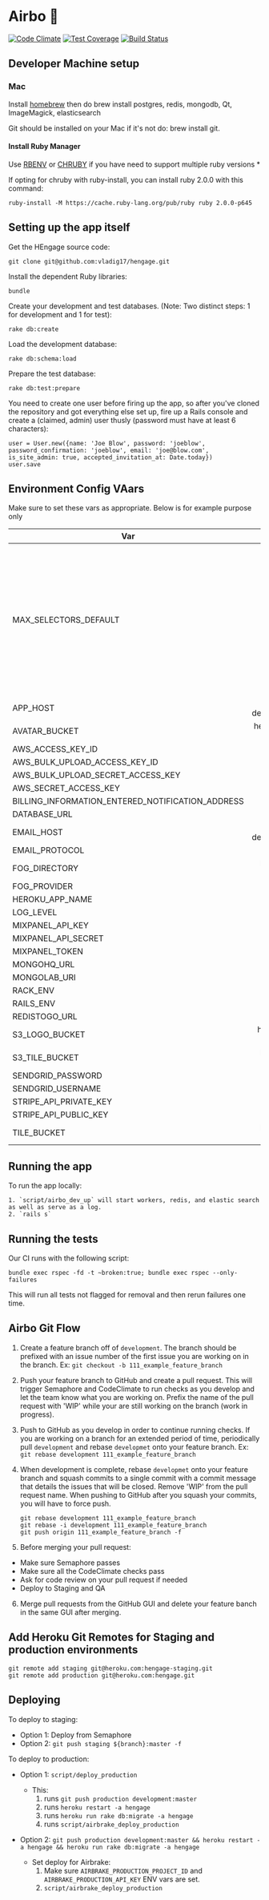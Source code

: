 Airbo 🎉
========
[![Code Climate](https://codeclimate.com/repos/55e48aaee30ba07a20000264/badges/c3777803cac110be5c21/gpa.svg)](https://codeclimate.com/repos/55e48aaee30ba07a20000264/feed) [![Test Coverage](https://codeclimate.com/repos/55e48aaee30ba07a20000264/badges/c3777803cac110be5c21/coverage.svg)](https://codeclimate.com/repos/55e48aaee30ba07a20000264/coverage) [![Build Status](https://semaphoreci.com/api/v1/projects/ba420932-a062-4cec-916a-fedd904d027a/966697/shields_badge.svg)](https://semaphoreci.com/airbo/hengage)


Developer Machine setup
------------

### Mac
Install [homebrew](http://brew.sh) then do brew install postgres, redis, mongodb, Qt, ImageMagick, elasticsearch 

Git should be installed on your Mac if it's not do: brew install git.


#### Install Ruby Manager
Use  [RBENV](https://github.com/rbenv/rbenv) or [CHRUBY](https://medium.com/@heidar/switching-from-rbenv-to-postmodern-s-ruby-install-and-chruby-f0daa24b36e6#.hl85swk6r) if you have need to support multiple ruby versions *

If opting for chruby with ruby-install, you can install ruby 2.0.0 with this command:

    ruby-install -M https://cache.ruby-lang.org/pub/ruby ruby 2.0.0-p645


Setting up the app itself
-------------------------

Get the HEngage source code:

    git clone git@github.com:vladig17/hengage.git

Install the dependent Ruby libraries:

    bundle

Create your development and test databases. (Note: Two distinct steps: 1 for development and 1 for test):

    rake db:create

Load the development database:

    rake db:schema:load

Prepare the test database:

    rake db:test:prepare

You need to create one user before firing up the app, so after you've cloned the repository and got everything
else set up, fire up a Rails console and create a (claimed, admin) user thusly (password must have at least 6 characters):

    user = User.new({name: 'Joe Blow', password: 'joeblow', password_confirmation: 'joeblow', email: 'joe@blow.com', is_site_admin: true, accepted_invitation_at: Date.today})
    user.save


Environment Config VAars
-----------
Make sure to set these vars as appropriate.  Below is for example purpose only

| Var                        |Value                   | Purpose                      |
| -------------              |:-------------:         | :----- |
|MAX_SELECTORS_DEFAULT       |3072 | IE9 cannot handle more than 4096 css selectors per css file. We use css splitter to split the file into IE9 digestable chuncks.|
|APP_HOST                    |hengage-dev.herokuapp.com|                             |
|AVATAR_BUCKET               |hengage-avatars-development|                           |
|AWS_ACCESS_KEY_ID |[KEY]|  |
|AWS_BULK_UPLOAD_ACCESS_KEY_ID|                    [KEY]|  |
|AWS_BULK_UPLOAD_SECRET_ACCESS_KEY|                [SECRET]|  |
|AWS_SECRET_ACCESS_KEY|                            [KEY]|  |
|BILLING_INFORMATION_ENTERED_NOTIFICATION_ADDRESS| team@air.bo|  |
|DATABASE_URL|                                     [URL]|  |
|EMAIL_HOST|                                       hengage-dev.herokuapp.com|  |
|EMAIL_PROTOCOL|                                   https|  |
|FOG_DIRECTORY|                                    hengage-tiles-development|  |
|FOG_PROVIDER|                                     AWS|  |
|HEROKU_APP_NAME|                                  hengage-dev|  |
|LOG_LEVEL|                                        INFO|  |
|MIXPANEL_API_KEY|                                 [KEY_ID]|  |
|MIXPANEL_API_SECRET|                              [SECRET]|  |
|MIXPANEL_TOKEN|                                   [TOKEN]|  |
|MONGOHQ_URL|                                      [URL]|  |
|MONGOLAB_URI|                                     [URL]|  |
|RACK_ENV|                                         development|  |
|RAILS_ENV|                                        production|  |
|REDISTOGO_URL|                                    [URL]|  |
|S3_LOGO_BUCKET|                                   hengage-logos-development|  |
|S3_TILE_BUCKET|                                   hengage-tiles-development|  |
|SENDGRID_PASSWORD|                                [PWD]|  |
|SENDGRID_USERNAME|                                [USER]|  |
|STRIPE_API_PRIVATE_KEY|                           [KEY]|  |
|STRIPE_API_PUBLIC_KEY|                            [KEY]|  |
|TILE_BUCKET|                                      hengage-tiles-development|  |

Running the app
---------------

To run the app locally:

    1. `script/airbo_dev_up` will start workers, redis, and elastic search as well as serve as a log.
    2. `rails s`

Running the tests
-----------------

Our CI runs with the following script:

  `bundle exec rspec -fd -t ~broken:true; bundle exec rspec --only-failures`

This will run all tests not flagged for removal and then rerun failures one time.


Airbo Git Flow
--------------

1. Create a feature branch off of `development`.  The branch should be prefixed with an issue number of the first issue you are working on in the branch.  Ex: `git checkout -b 111_example_feature_branch`
2. Push your feature branch to GitHub and create a pull request.  This will trigger Semaphore and CodeClimate to run checks as you develop and let the team know what you are working on.  Prefix the name of the pull request with 'WIP' while your are still working on the branch (work in progress).
3. Push to GitHub as you develop in order to continue running checks.  If you are working on a branch for an extended period of time, periodically pull `development` and rebase `developmet` onto your feature branch. Ex: `git rebase development 111_example_feature_branch`
4. When development is complete, rebase `developmet` onto your feature branch and squash commits to a single commit with a commit message that details the issues that will be closed. Remove 'WIP' from the pull request name. When pushing to GitHub after you squash your commits, you will have to force push.
    ```
    git rebase development 111_example_feature_branch
    git rebase -i development 111_example_feature_branch
    git push origin 111_example_feature_branch -f
    ```

5. Before merging your pull request:
  * Make sure Semaphore passes
  * Make sure all the CodeClimate checks pass
  * Ask for code review on your pull request if needed
  * Deploy to Staging and QA
6. Merge pull requests from the GitHub GUI and delete your feature banch in the same GUI after merging.

Add Heroku Git Remotes for Staging and production environments
-----------------------------------

    git remote add staging git@heroku.com:hengage-staging.git
    git remote add production git@heroku.com:hengage.git


Deploying
---------

To deploy to staging:

  * Option 1: Deploy from Semaphore
  * Option 2: `git push staging ${branch}:master -f`

To deploy to production:

  * Option 1: `script/deploy_production`
      * This:
        1. runs `git push production development:master`
        2. runs `heroku restart -a hengage`
        3. runs `heroku run rake db:migrate -a hengage`
        4. runs `script/airbrake_deploy_production`

  * Option 2: `git push production development:master && heroku restart -a hengage && heroku run rake db:migrate -a hengage`
    * Set deploy for Airbrake:
      1. Make sure `AIRBRAKE_PRODUCTION_PROJECT_ID` and `AIRBRAKE_PRODUCTION_API_KEY` ENV vars are set.
      2. `script/airbrake_deploy_production`

